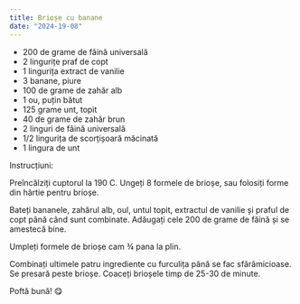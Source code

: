 ```yaml
---
title: Brioșe cu banane
date: "2024-19-08"
---
```


*	200 de grame de făină universală
*	2 lingurițe praf de copt
*	1 lingurița extract de vanilie
*	3 banane, piure
*	100 de grame de zahăr alb                                   
*	1 ou, puțin bătut
*	125 grame unt, topit
*	40 de grame de zahăr brun
*	2 linguri de făină universală
*	1/2 lingurița de scorțișoară măcinată
*	1 lingura de unt

Instrucțiuni:

Preîncălziți cuptorul la 190 C. Ungeți 8 formele de brioșe,
sau folosiți forme din hârtie pentru brioșe.

Bateți bananele, zahărul alb, oul, untul topit, extractul de
vanilie și praful de copt până când sunt combinate.
Adăugați cele 200 de grame de făină și se amestecă bine.

Umpleți formele de brioșe cam ¾ pana la plin.

Combinați ultimele patru ingrediente cu furculița până se
fac sfărâmicioase. Se presară peste brioșe. Coaceți
brioșele timp de 25-30 de minute.

Poftă bună! 😋 
